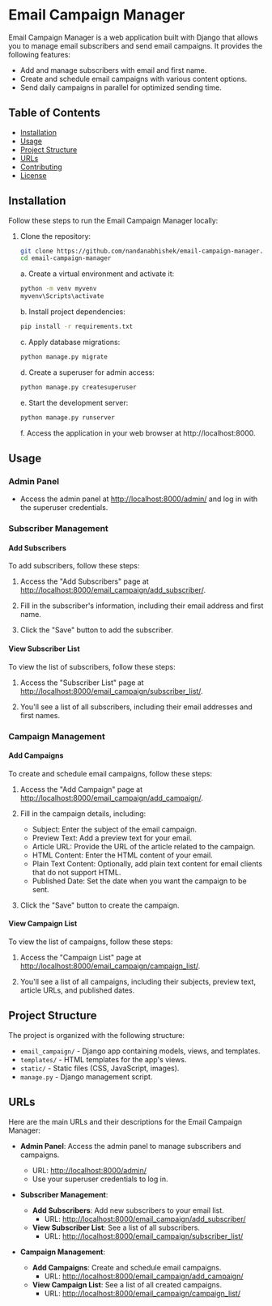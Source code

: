 # Email Campaign Manager

Email Campaign Manager is a web application built with Django that allows you to manage email subscribers and send email campaigns. It provides the following features:

- Add and manage subscribers with email and first name.
- Create and schedule email campaigns with various content options.
- Send daily campaigns in parallel for optimized sending time.

## Table of Contents
- [Installation](#installation)
- [Usage](#usage)
- [Project Structure](#project-structure)
- [URLs](#urls)
- [Contributing](#contributing)
- [License](#license)

## Installation

Follow these steps to run the Email Campaign Manager locally:

1. Clone the repository:

   ```bash
   git clone https://github.com/nandanabhishek/email-campaign-manager.git
   cd email-campaign-manager
   ```

   a. Create a virtual environment and activate it:
   ```bash
   python -m venv myvenv
   myvenv\Scripts\activate
   ```

   b. Install project dependencies:
   ```bash
   pip install -r requirements.txt
   ```

   c. Apply database migrations:
   ```bash
   python manage.py migrate
   ```

   d. Create a superuser for admin access:
   ```bash
   python manage.py createsuperuser
   ```

   e. Start the development server:
   ```bash
   python manage.py runserver
   ```

   f. Access the application in your web browser at http://localhost:8000.

## Usage

### Admin Panel

- Access the admin panel at [http://localhost:8000/admin/](http://localhost:8000/admin/) and log in with the superuser credentials.

### Subscriber Management

#### Add Subscribers

To add subscribers, follow these steps:

1. Access the "Add Subscribers" page at [http://localhost:8000/email_campaign/add_subscriber/](http://localhost:8000/email_campaign/add_subscriber/).

2. Fill in the subscriber's information, including their email address and first name.

3. Click the "Save" button to add the subscriber.

#### View Subscriber List

To view the list of subscribers, follow these steps:

1. Access the "Subscriber List" page at [http://localhost:8000/email_campaign/subscriber_list/](http://localhost:8000/email_campaign/subscriber_list/).

2. You'll see a list of all subscribers, including their email addresses and first names.

### Campaign Management

#### Add Campaigns

To create and schedule email campaigns, follow these steps:

1. Access the "Add Campaign" page at [http://localhost:8000/email_campaign/add_campaign/](http://localhost:8000/email_campaign/add_campaign/).

2. Fill in the campaign details, including:
   - Subject: Enter the subject of the email campaign.
   - Preview Text: Add a preview text for your email.
   - Article URL: Provide the URL of the article related to the campaign.
   - HTML Content: Enter the HTML content of your email.
   - Plain Text Content: Optionally, add plain text content for email clients that do not support HTML.
   - Published Date: Set the date when you want the campaign to be sent.

3. Click the "Save" button to create the campaign.

#### View Campaign List

To view the list of campaigns, follow these steps:

1. Access the "Campaign List" page at [http://localhost:8000/email_campaign/campaign_list/](http://localhost:8000/email_campaign/campaign_list/).

2. You'll see a list of all campaigns, including their subjects, preview text, article URLs, and published dates.

## Project Structure

The project is organized with the following structure:

- `email_campaign/` - Django app containing models, views, and templates.
- `templates/` - HTML templates for the app's views.
- `static/` - Static files (CSS, JavaScript, images).
- `manage.py` - Django management script.

## URLs

Here are the main URLs and their descriptions for the Email Campaign Manager:

- **Admin Panel**: Access the admin panel to manage subscribers and campaigns.
   - URL: [http://localhost:8000/admin/](http://localhost:8000/admin/)
   - Use your superuser credentials to log in.

- **Subscriber Management**:
   - **Add Subscribers**: Add new subscribers to your email list.
     - URL: [http://localhost:8000/email_campaign/add_subscriber/](http://localhost:8000/email_campaign/add_subscriber/)
   - **View Subscriber List**: See a list of all subscribers.
     - URL: [http://localhost:8000/email_campaign/subscriber_list/](http://localhost:8000/email_campaign/subscriber_list/)

- **Campaign Management**:
   - **Add Campaigns**: Create and schedule email campaigns.
     - URL: [http://localhost:8000/email_campaign/add_campaign/](http://localhost:8000/email_campaign/add_campaign/)
   - **View Campaign List**: See a list of all created campaigns.
     - URL: [http://localhost:8000/email_campaign/campaign_list/](http://localhost:8000/email_campaign/campaign_list/)




